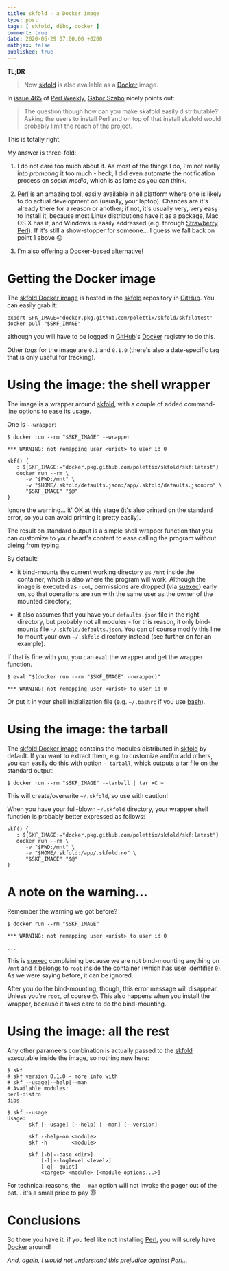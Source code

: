 ```yaml
---
title: skfold - a Docker image
type: post
tags: [ skfold, dibs, docker ]
comment: true
date: 2020-06-29 07:00:00 +0200
mathjax: false
published: true
---
```


**TL;DR**

> Now [skfold][] is also available as a [Docker][] image.

In [issue 465][] of [Perl Weekly][], [Gabor Szabo][] nicely points out:

> The question though how can you make skafold easily distributable?
> Asking the users to install Perl and on top of that install skafold
> would probably limit the reach of the project.

This is totally right.

My answer is three-fold:

1. I do not care too much about it. As most of the things I do, I'm not
really into *promoting* it too much - heck, I did even automate the
notification process on *social media*, which is as lame as you can
think.

2. [Perl][] is an amazing tool, easily available in all platform where
one is likely to do actual development on (usually, your laptop).
Chances are it's already there for a reason or another; if not, it's
usually very, very easy to install it, because most Linux distributions
have it as a package, Mac OS X has it, and Windows is easily addressed
(e.g. through [Strawberry Perl][]). If it's still a show-stopper for
someone... I guess we fall back on point 1 above 😜

3. I'm also offering a [Docker][]-based alternative!

# Getting the Docker image

The [skfold Docker image][] is hosted in the [skfold][] repository in
[GitHub][]. You can easily grab it:

```shell
export SFK_IMAGE='docker.pkg.github.com/polettix/skfold/skf:latest'
docker pull "$SKF_IMAGE"
```

although you will have to be logged in [GitHub][]'s [Docker][] registry
to do this.

Other *tags* for the image are `0.1` and `0.1.0` (there's also a
date-specific tag that is only useful for tracking).

# Using the image: the shell wrapper

The image is a wrapper around [skfold][], with a couple of added
command-line options to ease its usage.

One is `--wrapper`:

```shell
$ docker run --rm "$SKF_IMAGE" --wrapper

*** WARNING: not remapping user <urist> to user id 0

skf() {
   : ${SKF_IMAGE:="docker.pkg.github.com/polettix/skfold/skf:latest"}
   docker run --rm \
      -v "$PWD:/mnt" \
      -v "$HOME/.skfold/defaults.json:/app/.skfold/defaults.json:ro" \
      "$SKF_IMAGE" "$@"
}
```

Ignore the warning... it' OK at this stage (it's also printed on the
standard error, so you can avoid printing it pretty easily).

The result on standard output is a simple shell wrapper function that
you can customize to your heart's content to ease calling the program
without dieing from typing.

By default:

- it bind-mounts the current working directory as `/mnt` inside the
  container, which is also where the program will work. Although the
  image is executed as `root`, permissions are dropped (via [suexec][])
  early on, so that operations are run with the same user as the owner
  of the mounted directory;

- it also assumes that you have your `defaults.json` file in the right
  directory, but probably not all modules - for this reason, it only
  bind-mounts file `~/.skfold/defaults.json`. You can of course modify
  this line to mount your own `~/.skfold` directory instead (see further
  on for an example).

If that is fine with you, you can `eval` the wrapper and get the wrapper
function.

```shell
$ eval "$(docker run --rm "$SKF_IMAGE" --wrapper)"

*** WARNING: not remapping user <urist> to user id 0

```

Or put it in your shell inizialization file (e.g. `~/.bashrc`
if you use [bash][]).


# Using the image: the tarball

The [skfold Docker image][] contains the modules distributed in
[skfold][] by default. If you want to extract them, e.g. to customize
and/or add others, you can easily do this with option `--tarball`, whick
outputs a tar file on the standard output:

```shell
$ docker run --rm "$SKF_IMAGE" --tarball | tar xC ~
```

This will create/overwrite `~/.skfold`, so use with caution!

When you have your full-blown `~/.skfold` directory, your wrapper shell
function is probably better expressed as follows:

```shell
skf() {
   : ${SKF_IMAGE:="docker.pkg.github.com/polettix/skfold/skf:latest"}
   docker run --rm \
      -v "$PWD:/mnt" \
      -v "$HOME/.skfold:/app/.skfold:ro" \
      "$SKF_IMAGE" "$@"
}
```

# A note on the warning...

Remember the warning we got before?

```
$ docker run --rm "$SKF_IMAGE"

*** WARNING: not remapping user <urist> to user id 0

...
```

This is [suexec][] complaining because we are not bind-mounting anything
on `/mnt` and it belongs to `root` inside the container (which has user
identifier `0`). As we were saying before, it can be ignored.

After you do the bind-mounting, though, this error message will
disappear. Unless you're `root`, of course 🤓. This also happens when
you install the wrapper, because it takes care to do the bind-mounting.


# Using the image: all the rest

Any other parameers combination is actually passed to the [skfold][]
executable inside the image, so nothing new here:

```shell
$ skf
# skf version 0.1.0 - more info with
# skf --usage|--help|--man
# Available modules:
perl-distro
dibs

$ skf --usage
Usage:
       skf [--usage] [--help] [--man] [--version]

       skf --help-on <module>
       skf -h        <module>

       skf [-b|--base <dir>]
           [-l|--loglevel <level>]
           [-q|--quiet]
           <target> <module> [<module options...>]
```

For technical reasons, the `--man` option will not invoke the pager out
of the bat... it's a small price to pay 😇

# Conclusions

So there you have it: if you feel like not installing [Perl][], you will
surely have [Docker][] around!

*And, again, I would not understand this prejudice against
[Perl][]...*

[skfold]: https://github.com/polettix/skfold
[Perl]: https://www.perl.org/
[dibs]: http://blog.polettix.it/hi-from-dibs/
[Perl Weekly]: https://perlweekly.com/
[issue 465]: https://perlweekly.com/archive/465.html
[Gabor Szabo]: https://szabgab.com/
[Strawberry Perl]: http://strawberryperl.com/
[Docker]: https://www.docker.com/
[skfold Docker image]: https://github.com/polettix/skfold/packages?package_type=Docker
[GitHub]: https://github.com/
[suexec]: https://github.com/polettix/dibspack-basic/#wrapexecsuexec
[bash]: https://www.gnu.org/software/bash/
